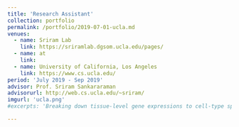 ```yaml
---
title: 'Research Assistant'
collection: portfolio
permalink: /portfolio/2019-07-01-ucla.md
venues:
  - name: Sriram Lab
    link: https://sriramlab.dgsom.ucla.edu/pages/
  - name: at
    link: 
  - name: University of California, Los Angeles
    link: https://www.cs.ucla.edu/
period: 'July 2019 - Sep 2019'
advisor: Prof. Sriram Sankararaman
advisorurl: http://web.cs.ucla.edu/~sriram/
imgurl: 'ucla.png'
#excerpts: 'Breaking down tissue-level gene expressions to cell-type specific gene expressions has been expensive. My research topic included improving upon and applying Tensor Componenent Analysis, a framework introduced by Sriram Lab to UK Biobank Data. Using decomposed cell-type sepecific gene expression, regression was performed onto phenotypes.'

---
```

